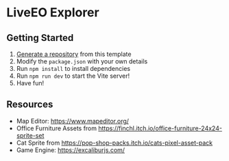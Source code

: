 # LiveEO Explorer

## Getting Started

1. [Generate a repository](https://github.com/excaliburjs/template-ts-vite/generate) from this template
2. Modify the `package.json` with your own details
3. Run `npm install` to install dependencies
4. Run `npm run dev` to start the Vite server!
5. Have fun!

## Resources
- Map Editor: https://www.mapeditor.org/
- Office Furniture Assets from https://finchl.itch.io/office-furniture-24x24-sprite-set
- Cat Sprite from https://pop-shop-packs.itch.io/cats-pixel-asset-pack
- Game Engine: https://excaliburjs.com/
